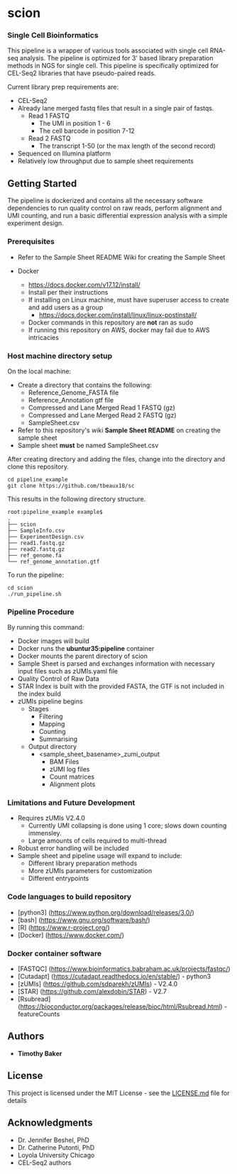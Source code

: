 # scion
### Single Cell Bioinformatics

This pipeline is a wrapper of various tools associated with single cell RNA-seq analysis. The pipeline is optimized for 3' based library preparation methods in NGS for single cell. This pipeline is specifically optimized for CEL-Seq2 libraries that have pseudo-paired reads.

Current library prep requirements are:
  * CEL-Seq2
  * Already lane merged fastq files that result in a single pair of fastqs.
    * Read 1 FASTQ
      * The UMI in position 1 - 6
      * The cell barcode in position 7-12
    * Read 2 FASTQ
      * The transcript 1-50 (or the max length of the second record)
  * Sequenced on Illumina platform
  * Relatively low throughput due to sample sheet requirements
      
## Getting Started

The pipeline is dockerized and contains all the necessary software dependencies to run quality control on raw reads, perform alignment and UMI counting, and run a basic differential expression analysis with a simple experiment design.

### Prerequisites

* Refer to the Sample Sheet README Wiki for creating the Sample Sheet

* Docker
  * https://docs.docker.com/v17.12/install/
  * Install per their instructions
  * If installing on Linux machine, must have superuser access to create and add users as a group
    * https://docs.docker.com/install/linux/linux-postinstall/
  * Docker commands in this repository are **not** ran as sudo
  * If running this repository on AWS, docker may fail due to AWS intricacies
  
### Host machine directory setup

On the local machine:
  * Create a directory that contains the following:
      * Reference_Genome_FASTA file
      * Reference_Annotation gtf file
      * Compressed and Lane Merged Read 1 FASTQ (gz)
      * Compressed and Lane Merged Read 2 FASTQ (gz)
      * SampleSheet.csv
  * Refer to this repository's wiki **Sample Sheet README** on creating the sample sheet
  * Sample sheet **must** be named SampleSheet.csv

After creating directory and adding the files, change into the directory and clone this repository.
```
cd pipeline_example
git clone https://github.com/tbeaux18/sc
```
This results in the following directory structure.
```
root:pipeline_example example$
.
├── scion
├── SampleInfo.csv
├── ExperimentDesign.csv
├── read1.fastq.gz
├── read2.fastq.gz
├── ref_genome.fa
└── ref_genome_annotation.gtf
```

To run the pipeline:
```
cd scion
./run_pipeline.sh
```

### Pipeline Procedure
By running this command:
  * Docker images will build
  * Docker runs the **ubuntur35:pipeline** container
  * Docker mounts the parent directory of scion
  * Sample Sheet is parsed and exchanges information with necessary input files such as zUMIs.yaml file
  * Quality Control of Raw Data
  * STAR Index is built with the provided FASTA, the GTF is not included in the index build
  * zUMIs pipeline begins
    * Stages
      * Filtering
      * Mapping
      * Counting
      * Summarising
    * Output directory
      * <sample_sheet_basename>_zumi_output
        * BAM Files
        * zUMI log files
        * Count matrices
        * Alignment plots


### Limitations and Future Development

* Requires zUMIs V2.4.0
  * Currently UMI collapsing is done using 1 core; slows down counting immensley.
  * Large amounts of cells required to multi-thread
* Robust error handling will be included
* Sample sheet and pipeline usage will expand to include:
  * Different library preparation methods
  * More zUMIs parameters for customization
  * Different entrypoints


### Code languages to build repository

* [python3] (https://www.python.org/download/releases/3.0/)
* [bash] (https://www.gnu.org/software/bash/)
* [R] (https://www.r-project.org/)
* [Docker] (https://www.docker.com/)

### Docker container software

* [FASTQC] (https://www.bioinformatics.babraham.ac.uk/projects/fastqc/)
* [Cutadapt] (https://cutadapt.readthedocs.io/en/stable/) - python3
* [zUMIs] (https://github.com/sdparekh/zUMIs) - V2.4.0
* [STAR] (https://github.com/alexdobin/STAR) - V2.7
* [Rsubread] (https://bioconductor.org/packages/release/bioc/html/Rsubread.html) - featureCounts

## Authors

* **Timothy Baker**

## License

This project is licensed under the MIT License - see the [LICENSE.md](LICENSE.md) file for details

## Acknowledgments

* Dr. Jennifer Beshel, PhD
* Dr. Catherine Putonti, PhD
* Loyola University Chicago
* CEL-Seq2 authors


